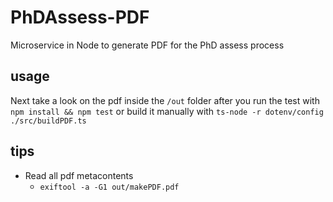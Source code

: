 # PhDAssess-PDF
Microservice in Node to generate PDF for the PhD assess process

## usage
Next take a look on the pdf inside the `/out` folder after you run the test with `npm install && npm test` or build it manually with `ts-node -r dotenv/config ./src/buildPDF.ts`


## tips
- Read all pdf metacontents
  - `exiftool -a -G1 out/makePDF.pdf`
